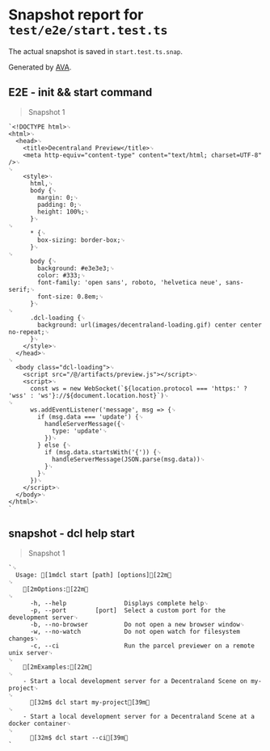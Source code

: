 # Snapshot report for `test/e2e/start.test.ts`

The actual snapshot is saved in `start.test.ts.snap`.

Generated by [AVA](https://ava.li).

## E2E - init && start command

> Snapshot 1

    `<!DOCTYPE html>␊
    <html>␊
      <head>␊
        <title>Decentraland Preview</title>␊
        <meta http-equiv="content-type" content="text/html; charset=UTF-8" />␊
    ␊
        <style>␊
          html,␊
          body {␊
            margin: 0;␊
            padding: 0;␊
            height: 100%;␊
          }␊
    ␊
          * {␊
            box-sizing: border-box;␊
          }␊
    ␊
          body {␊
            background: #e3e3e3;␊
            color: #333;␊
            font-family: 'open sans', roboto, 'helvetica neue', sans-serif;␊
            font-size: 0.8em;␊
          }␊
    ␊
          .dcl-loading {␊
            background: url(images/decentraland-loading.gif) center center no-repeat;␊
          }␊
        </style>␊
      </head>␊
    ␊
      <body class="dcl-loading">␊
        <script src="/@/artifacts/preview.js"></script>␊
        <script>␊
          const ws = new WebSocket(`${location.protocol === 'https:' ? 'wss' : 'ws'}://${document.location.host}`)␊
    ␊
          ws.addEventListener('message', msg => {␊
            if (msg.data === 'update') {␊
              handleServerMessage({␊
                type: 'update'␊
              })␊
            } else {␊
              if (msg.data.startsWith('{')) {␊
                handleServerMessage(JSON.parse(msg.data))␊
              }␊
            }␊
          })␊
        </script>␊
      </body>␊
    </html>␊
    `

## snapshot - dcl help start

> Snapshot 1

    `␊
      Usage: [1mdcl start [path] [options][22m␊
    ␊
        [2mOptions:[22m␊
    ␊
          -h, --help                Displays complete help␊
          -p, --port        [port]  Select a custom port for the development server␊
          -b, --no-browser          Do not open a new browser window␊
          -w, --no-watch            Do not open watch for filesystem changes␊
          -c, --ci                  Run the parcel previewer on a remote unix server␊
    ␊
        [2mExamples:[22m␊
    ␊
        - Start a local development server for a Decentraland Scene on my-project␊
    ␊
          [32m$ dcl start my-project[39m␊
    ␊
        - Start a local development server for a Decentraland Scene at a docker container␊
    ␊
          [32m$ dcl start --ci[39m␊
    `
